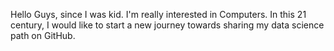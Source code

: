 Hello Guys, since I was kid. I'm really interested in Computers. In this 21 century, I would like to start a new journey towards sharing my data science path on GitHub. 
